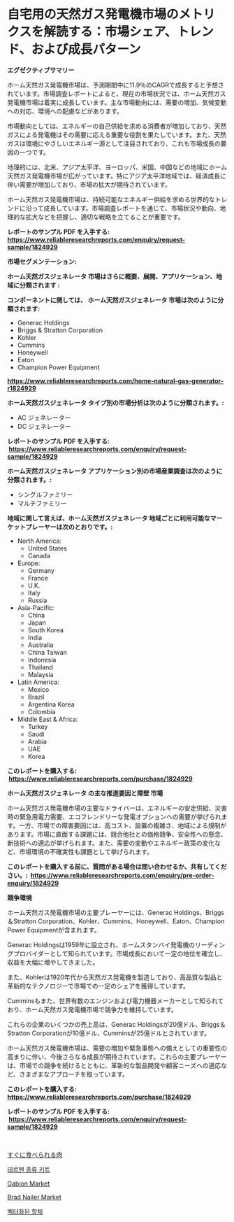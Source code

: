 <p><h1>自宅用の天然ガス発電機市場のメトリクスを解読する：市場シェア、トレンド、および成長パターン</h1></p><p><strong>エグゼクティブサマリー</strong></p>
<p><p>ホーム天然ガス発電機市場は、予測期間中に11.9％のCAGRで成長すると予想されています。市場調査レポートによると、現在の市場状況では、ホーム天然ガス発電機市場は着実に成長しています。主な市場動向には、需要の増加、気候変動への対応、環境への配慮などがあります。</p><p>市場動向としては、エネルギーの自己供給を求める消費者が増加しており、天然ガスによる発電機はその需要に応える重要な役割を果たしています。また、天然ガスは環境にやさしいエネルギー源として注目されており、これも市場成長の要因の一つです。</p><p>地理的には、北米、アジア太平洋、ヨーロッパ、米国、中国などの地域にホーム天然ガス発電機市場が広がっています。特にアジア太平洋地域では、経済成長に伴い需要が増加しており、市場の拡大が期待されています。</p><p>ホーム天然ガス発電機市場は、持続可能なエネルギー供給を求める世界的なトレンドに沿って成長しています。市場調査レポートを通じて、市場状況や動向、地理的な拡大などを把握し、適切な戦略を立てることが重要です。</p></p>
<p><strong>レポートのサンプル PDF を入手する: <a href="https://www.reliableresearchreports.com/enquiry/request-sample/1824929">https://www.reliableresearchreports.com/enquiry/request-sample/1824929</a></strong></p>
<p><strong>市場セグメンテーション:</strong></p>
<p><strong> ホーム天然ガスジェネレータ 市場はさらに概要、展開、アプリケーション、地域に分類されます :</strong></p>
<p><strong>コンポーネントに関しては、 ホーム天然ガスジェネレータ 市場は次のように分類されます: &nbsp;</strong></p>
<p><ul><li>Generac Holdings</li><li>Briggs & Stratton Corporation</li><li>Kohler</li><li>Cummins</li><li>Honeywell</li><li>Eaton</li><li>Champion Power Equipment</li></ul></p>
<p><strong><a href="https://www.reliableresearchreports.com/home-natural-gas-generator-r1824929">https://www.reliableresearchreports.com/home-natural-gas-generator-r1824929</a></strong></p>
<p><strong> ホーム天然ガスジェネレータ タイプ別の市場分析は次のように分類されます。:</strong></p>
<p><ul><li>AC ジェネレーター</li><li>DC ジェネレーター</li></ul></p>
<p><strong>レポートのサンプル PDF を入手する: &nbsp;<a href="https://www.reliableresearchreports.com/enquiry/request-sample/1824929">https://www.reliableresearchreports.com/enquiry/request-sample/1824929</a></strong></p>
<p><strong> ホーム天然ガスジェネレータ アプリケーション別の市場産業調査は次のように分類されます。:</strong></p>
<p><ul><li>シングルファミリー</li><li>マルチファミリー</li></ul></p>
<p><strong>地域に関して言えば、ホーム天然ガスジェネレータ 地域ごとに利用可能なマーケットプレーヤーは次のとおりです。:</strong></p>
<p><ul>
    <li>
        North America:
        <ul>
            <li>United States</li>
            <li>Canada</li>
        </ul>
    </li>
    <li>
        Europe:
        <ul>
            <li>Germany</li>
            <li>France</li>
            <li>U.K.</li>
            <li>Italy</li>
            <li>Russia</li>
        </ul>
    </li>
    <li>
        Asia-Pacific:
        <ul>
            <li>China</li>
            <li>Japan</li>
            <li>South Korea</li>
            <li>India</li>
            <li>Australia</li>
            <li>China Taiwan</li>
            <li>Indonesia</li>
            <li>Thailand</li>
            <li>Malaysia</li>
        </ul>
    </li>
    <li>
        Latin America:
        <ul>
            <li>Mexico</li>
            <li>Brazil</li>
            <li>Argentina Korea</li>
            <li>Colombia</li>
        </ul>
    </li>
    <li>
        Middle East & Africa:
        <ul>
            <li>Turkey</li>
            <li>Saudi</li>
            <li>Arabia</li>
            <li>UAE</li>
            <li>Korea</li>
        </ul>
    </li>
    </ul></p>
<p><strong>このレポートを購入する: &nbsp;<a href="https://www.reliableresearchreports.com/purchase/1824929">https://www.reliableresearchreports.com/purchase/1824929</a></strong></p>
<p><strong>ホーム天然ガスジェネレータ の主な推進要因と障壁 市場</strong></p>
<p><p>ホーム天然ガス発電機市場の主要なドライバーは、エネルギーの安定供給、災害時の緊急用電力需要、エコフレンドリーな発電オプションへの需要が挙げられます。一方、市場での障害要因には、高コスト、設置の複雑さ、地域による規制があります。市場に直面する課題には、競合他社との価格競争、安全性への懸念、新技術への適応が挙げられます。また、需要の変動やエネルギー政策の変化など、市場環境の不確実性も課題として挙げられます。</p></p>
<p><strong>このレポートを購入する前に、質問がある場合は問い合わせるか、共有してください。:&nbsp; <a href="https://www.reliableresearchreports.com/enquiry/pre-order-enquiry/1824929">https://www.reliableresearchreports.com/enquiry/pre-order-enquiry/1824929</a></strong></p>
<p><strong>競争環境</strong></p>
<p><p>ホーム天然ガス発電機市場の主要プレーヤーには、Generac Holdings、Briggs＆Stratton Corporation、Kohler、Cummins、Honeywell、Eaton、Champion Power Equipmentが含まれます。</p><p>Generac Holdingsは1959年に設立され、ホームスタンバイ発電機のリーディングプロバイダーとして知られています。市場成長において一定の地位を確立し、収益を大幅に増やしてきました。 </p><p>また、Kohlerは1920年代から天然ガス発電機を製造しており、高品質な製品と革新的なテクノロジーで市場での一定のシェアを獲得しています。</p><p>Cumminsもまた、世界有数のエンジンおよび電力機器メーカーとして知られており、ホーム天然ガス発電機市場で競争力を維持しています。</p><p>これらの企業のいくつかの売上高は、Generac Holdingsが20億ドル、Briggs＆Stratton Corporationが10億ドル、Cumminsが25億ドルとされています。</p><p>ホーム天然ガス発電機市場は、需要の増加や緊急事態への備えとしての重要性の高まりに伴い、今後さらなる成長が期待されています。これらの主要プレーヤーは、市場での競争を続けるとともに、革新的な製品開発や顧客ニーズへの適応など、さまざまなアプローチを取っています。</p></p>
<p><strong>このレポートを購入する: &nbsp; <a href="https://www.reliableresearchreports.com/purchase/1824929">https://www.reliableresearchreports.com/purchase/1824929</a></strong></p>
<p><strong>レポートのサンプル PDF を入手する: &nbsp;<a href="https://www.reliableresearchreports.com/enquiry/request-sample/1824929">https://www.reliableresearchreports.com/enquiry/request-sample/1824929</a></strong><strong></strong></p>
<p>&nbsp;</p>
<p><p><a href="https://medium.com/@rylanaufman56456/%E6%BA%96%E5%82%99%E3%81%8C%E3%81%A7%E3%81%8D%E3%81%9F%E8%82%89%E5%B8%82%E5%A0%B4-%E3%82%BF%E3%82%A4%E3%83%97-%E7%94%A8%E9%80%94-%E5%9C%B0%E7%90%86%E3%81%AB%E3%82%88%E3%82%8B%E5%8C%85%E6%8B%AC%E7%9A%84%E3%81%AA%E8%A9%95%E4%BE%A1-76f19e2bd378">すぐに食べられる肉</a></p><p><a href="https://medium.com/@avramcornescu20221/%ED%85%8C%EB%A5%B4%ED%8E%9C-%EC%A6%9D%EB%A5%98-%ED%82%A4%ED%8A%B8-%EC%8B%9C%EC%9E%A5-%EC%8B%9C%EC%9E%A5-%EC%A0%90%EC%9C%A0%EC%9C%A8-%EC%8B%9C%EC%9E%A5-%EB%8F%99%ED%96%A5-%EB%B0%8F-%EB%AF%B8%EB%9E%98-%EC%84%B1%EC%9E%A5-%ED%83%90%EC%83%89-08bf8059ee56">테르펜 증류 키트</a></p><p><a href="https://www.linkedin.com/pulse/gabion-market-key-successful-business-strategy-forecast-till-y4jzf?trackingId=Jkey%2BFAJGj%2BywaaUR%2B7YPQ%3D%3D">Gabion Market</a></p><p><a href="https://www.linkedin.com/pulse/analyzing-brad-nailer-market-global-industry-perspective-forecast-0eqef?trackingId=z9AGRZB7VieQTRmYyQHTdg%3D%3D">Brad Nailer Market</a></p><p><a href="https://medium.com/@dadanedu33/%EB%B2%A1%ED%84%B0%ED%99%94%EB%90%9C-%ED%95%AD%EC%B2%B4-%EC%8B%9C%EC%9E%A5-%EA%B2%BD%EC%9F%81-%EB%B6%84%EC%84%9D-%EC%8B%9C%EC%9E%A5-%EB%8F%99%ED%96%A5-%EB%B0%8F-2031%EB%85%84%EA%B9%8C%EC%A7%80%EC%9D%98-%EC%98%88%EC%B8%A1-4462241e53af">벡터화된 항체</a></p></p>